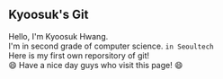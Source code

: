 ## Kyoosuk's Git ##
Hello, I'm Kyoosuk Hwang.  
I'm in second grade of computer science. `in Seoultech`  
Here is my first own reporsitory of git!  
:smile: Have a nice day guys who visit this page! :smile:  